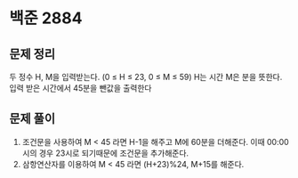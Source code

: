 # 백준 2884

## 문제 정리
두 정수 H, M을 입력받는다.  (0 ≤ H ≤ 23, 0 ≤ M ≤ 59)
H는 시간 M은 분을 뜻한다.
입력 받은 시간에서 45분을 뺀값을 출력한다

## 문제 풀이
1. 조건문을 사용하여 M < 45 라면 H-1을 해주고 M에 60분을 더해준다. 이때 00:00시의 경우 23시로 되기때문에 조건문을 추가해준다.
2. 삼항연산자를 이용하여 M < 45 라면 (H+23)%24, M+15를 해준다.
